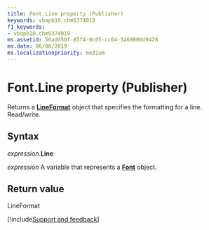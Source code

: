 ```yaml
---
title: Font.Line property (Publisher)
keywords: vbapb10.chm5374019
f1_keywords:
- vbapb10.chm5374019
ms.assetid: 56add50f-85f4-0c65-cc64-3a68000d9428
ms.date: 06/08/2019
ms.localizationpriority: medium
---
```



# Font.Line property (Publisher)

Returns a **[LineFormat](Publisher.LineFormat.md)** object that specifies the formatting for a line. Read/write.


## Syntax

_expression_.**Line**

_expression_ A variable that represents a **[Font](Publisher.Font.md)** object.


## Return value

LineFormat



[!include[Support and feedback](~/includes/feedback-boilerplate.md)]